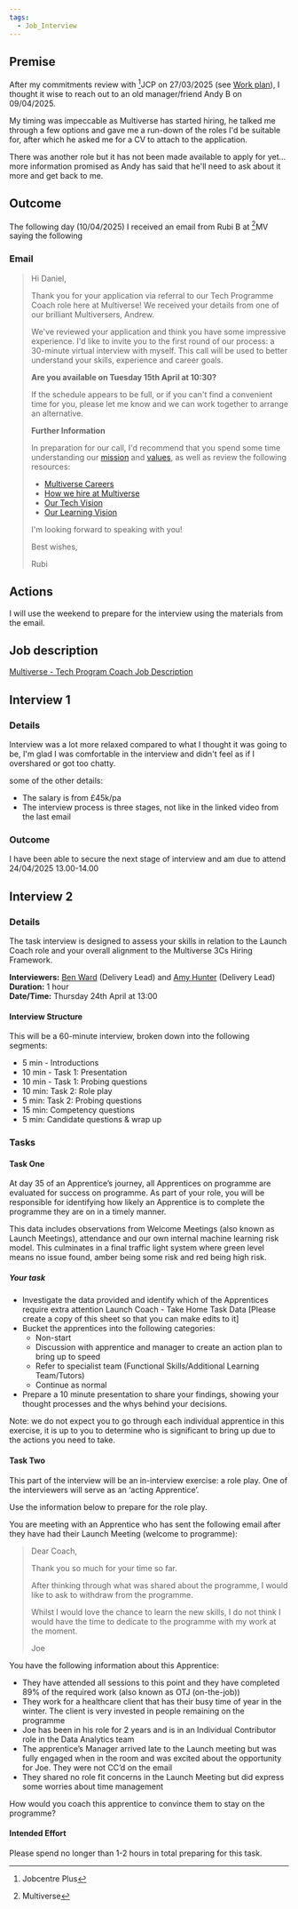 ```yaml
---
tags:
  - Job_Interview
---
```

## Premise
After my commitments review with [^1]JCP on 27/03/2025 (see [Work plan](../Commitments/Work%20plan.md)), I thought it wise to reach out to an old manager/friend Andy B on 09/04/2025. 

My timing was impeccable as Multiverse has started hiring, he talked me through a few options and gave me a run-down of the roles I'd be suitable for, after which he asked me for a CV to attach to the application. 

There was another role but it has not been made available to apply for yet... more information promised as Andy has said that he'll need to ask about it more and get back to me.
## Outcome
The following day (10/04/2025) I received an email from Rubi B at [^2]MV saying the following
### Email

> Hi Daniel,
> 
> Thank you for your application via referral to our Tech Programme Coach role here at Multiverse! We received your details from one of our brilliant Multiversers, Andrew.
> 
> We've reviewed your application and think you have some impressive experience. I'd like to invite you to the first round of our process: a 30-minute virtual interview with myself. This call will be used to better understand your skills, experience and career goals.
> 
> **Are you available on Tuesday 15th April at 10:30?**
> 
> If the schedule appears to be full, or if you can't find a convenient time for you, please let me know and we can work together to arrange an alternative.
> 
> **Further Information**
> 
> In preparation for our call, I'd recommend that you spend some time understanding our [mission](https://www.multiverse.io/en-GB/about) and [values](https://www.multiverse.io/en-GB/blog/our-multiverse-values), as well as review the following resources:
> 
> - [Multiverse Careers](https://www.multiverse.io/en-GB/careers)
> - [How we hire at Multiverse](https://youtu.be/M5GlmYY-S8U?si=zP1dtOojGUZN65kn)
> - [Our Tech Vision](https://www.youtube.com/watch?v=80tsGkqmfbE)
> - [Our Learning Vision](https://www.youtube.com/watch?v=-vfVSpO3GQI)
> 
> I'm looking forward to speaking with you!
> 
> Best wishes,
> 
> Rubi


## Actions
I will use the weekend to prepare for the interview using the materials from the email.

## Job description
[Multiverse - Tech Program Coach Job Description](Job%20Descriptions/Multiverse%20-%20Tech%20Program%20Coach%20Job%20Description.md)

[^1]: Jobcentre Plus

[^2]: Multiverse

## Interview 1
### Details
Interview was a lot more relaxed compared to what I thought it was going to be, I'm glad I was comfortable in the interview and didn't feel as if I overshared or got too chatty.

some of the other details:
- The salary is from £45k/pa
- The interview process is three stages, not like in the linked video from the last email

### Outcome
I have been able to secure the next stage of interview and am due to attend 24/04/2025 13.00-14.00

## Interview 2

### Details

The task interview is designed to assess your skills in relation to the Launch Coach role and your overall alignment to the Multiverse 3Cs Hiring Framework.

**Interviewers:** [Ben Ward](https://www.linkedin.com/in/ben-ward-91353217b/) (Delivery Lead) and [Amy Hunter](https://www.linkedin.com/in/amy-hunter-n%C3%A9e-cawthrow-a6360495/) (Delivery Lead)  
**Duration:** 1 hour  
**Date/Time:** Thursday 24th April at 13:00
#### Interview Structure

This will be a 60-minute interview, broken down into the following segments:

- 5 min - Introductions
- 10 min - Task 1: Presentation
- 10 min - Task 1: Probing questions
- 10 min: Task 2: Role play
- 5 min: Task 2: Probing questions
- 15 min: Competency questions
- 5 min: Candidate questions & wrap up

### Tasks

#### Task One

At day 35 of an Apprentice’s journey, all Apprentices on programme are evaluated for success on programme. As part of your role, you will be responsible for identifying how likely an Apprentice is to complete the programme they are on in a timely manner.

This data includes observations from Welcome Meetings (also known as Launch Meetings), attendance and our own internal machine learning risk model. This culminates in a final traffic light system where green level means no issue found, amber being some risk and red being high risk.

##### Your task
- Investigate the data provided and identify which of the Apprentices require extra attention Launch Coach - Take Home Task Data [Please create a copy of this sheet so that you can make edits to it]
- Bucket the apprentices into the following categories:
	- Non-start
	- Discussion with apprentice and manager to create an action plan to bring up to speed
	- Refer to specialist team (Functional Skills/Additional Learning Team/Tutors)
	- Continue as normal
- Prepare a 10 minute presentation to share your findings, showing your thought processes and the whys behind your decisions.

Note: we do not expect you to go through each individual apprentice in this exercise, it is up to you to determine who is significant to bring up due to the actions you need to take.

#### Task Two

This part of the interview will be an in-interview exercise: a role play. One of the interviewers will serve as an ‘acting Apprentice’. 

Use the information below to prepare for the role play. 

You are meeting with an Apprentice who has sent the following email after they have had their Launch Meeting (welcome to programme):

> Dear Coach,
> 
> Thank you so much for your time so far. 
> 
> After thinking through what was shared about the programme, I would like to ask to withdraw from the programme. 
> 
> Whilst I would love the chance to learn the new skills, I do not think I would have the time to dedicate to the programme with my work at the moment.
> 
> Joe

You have the following information about this Apprentice:
- They have attended all sessions to this point and they have completed 89% of the required work (also known as OTJ (on-the-job))
- They work for a healthcare client that has their busy time of year in the winter. The client is very invested in people remaining on the programme
- Joe has been in his role for 2 years and is in an Individual Contributor role in the Data Analytics team
- The apprentice’s Manager arrived late to the Launch meeting but was fully engaged when in the room and was excited about the opportunity for Joe. They were not CC’d on the email
- They shared no role fit concerns in the Launch Meeting but did express some worries about time management

How would you coach this apprentice to convince them to stay on the programme?

#### Intended Effort
Please spend no longer than 1-2 hours in total preparing for this task.